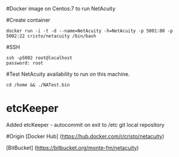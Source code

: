 #Docker image on Centos:7 to run NetAcuity 

#Create container
```
docker run -i -t -d --name=NetAcuity -h=NetAcuity -p 5001:80 -p 5002:22 cristo/netacuity /bin/bash
```

#SSH
```
ssh -p5002 root@localhost
password: root
```

#Test NetAcuity availability to run on this machine.
```
cd /home && ./NATest.bin
```

# etcKeeper 
Added etcKeeper - autocommit on exit to /etc git local repository

#Origin
[Docker Hub] (https://hub.docker.com/r/cristo/netacuity)

[BitBucket] (https://bitbucket.org/monte-fm/netacuity)